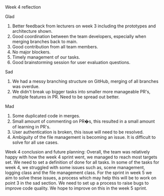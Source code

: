 Week 4 reflection

Glad
1. Better feedback from lecturers on week 3 including the prototypes and architecture shown.
2. Good coordination between the team developers, especially when merging branches back to main.
3. Good contribution from all team members.
4. No major blockers.
5. Timely management of our tasks.
6. Good brainstorming session for user evaluation questions.

Sad
1. We had a messy branching structure on GitHub, merging of all branches was overdue.
2. We didn't break up bigger tasks into smaller more manageable PR's, multiple features in PR. Need to be spread out better.

Mad
1. Some duplicated code in merges.
2. Small amount of commenting on PR�s, this resulted in a small amount of learning in PR's.
3. User authentication is broken, this issue will need to be resolved.
4. Ambiguity of the file management is becoming an issue. It is difficult to solve for all use cases.

Week 4 conclusion and future planning:
Overall, the team was relatively happy with how the week 4 sprint went, we managed to reach most targets set. We need to set a definition of done
for all tasks. In some of the tasks for week 4, we struggled with some issues such as, scene management, logging class and the file management class.
For the sprint in week 5 we aim to solve these issues, a process which may help this will be to work on point 3 in the sad section. We need to set up a
process to raise bugs to improve code quality. We hope to improve on this in the week 5 sprint.
